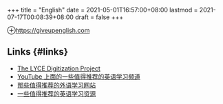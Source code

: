 +++
title = "English"
date = 2021-05-01T16:57:00+08:00
lastmod = 2021-07-17T00:08:39+08:00
draft = false
+++

⊕<https://giveupenglish.com>


## Links {#links}

-   [The LYCE Digitization Project](https://github.com/giveupenglishOrg/lyce-digitization)
-   [YouTube 上面的一些值得推荐的英语学习频道](https://jason.giveupenglish.com/language/youtube.html)
-   [那些值得推荐的外语学习网站](https://jason.giveupenglish.com/persistence/2015/03/08/websites.html)
-   [一些值得推荐的英语学习资源](https://jason.giveupenglish.com/language/resources.html)
